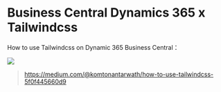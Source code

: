 # Business Central Dynamics 365 x Tailwindcss
How to use Tailwindcss on Dynamic 365 Business Central：

[![](https://miro.medium.com/max/828/1*pWY3-UubuIxp3jJo_nrWMg.webp)](https://medium.com/@komtonantarwath/how-to-use-tailwindcss-5f0f445660d9)

> https://medium.com/@komtonantarwath/how-to-use-tailwindcss-5f0f445660d9

